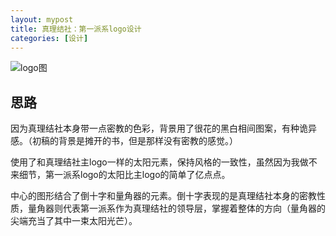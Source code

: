 ```yaml
---
layout: mypost
title: 真理结社：第一派系logo设计
categories: [设计]
---
```

![logo图](TO1logo.png)

## 思路

因为真理结社本身带一点密教的色彩，背景用了很花的黑白相间图案，有种诡异感。（初稿的背景是摊开的书，但是那样没有密教的感觉。）

使用了和真理结社主logo一样的太阳元素，保持风格的一致性，虽然因为我做不来细节，第一派系logo的太阳比主logo的简单了亿点点。

中心的图形结合了倒十字和量角器的元素。倒十字表现的是真理结社本身的密教性质，量角器则代表第一派系作为真理结社的领导层，掌握着整体的方向（量角器的尖端充当了其中一束太阳光芒）。
